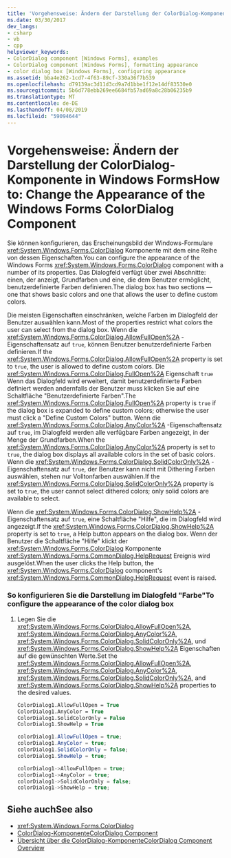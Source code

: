 ```yaml
---
title: 'Vorgehensweise: Ändern der Darstellung der ColorDialog-Komponente in Windows Forms'
ms.date: 03/30/2017
dev_langs:
- csharp
- vb
- cpp
helpviewer_keywords:
- ColorDialog component [Windows Forms], examples
- ColorDialog component [Windows Forms], formatting appearance
- color dialog box [Windows Forms], configuring appearance
ms.assetid: bba4e262-1cd7-4f63-89cf-330a36f7b539
ms.openlocfilehash: d79139ac3d11d3cd9a7d1bbe1f12e14df83530e0
ms.sourcegitcommit: 5b6d778ebb269ee6684fb57ad69a8c28b06235b9
ms.translationtype: MT
ms.contentlocale: de-DE
ms.lasthandoff: 04/08/2019
ms.locfileid: "59094644"
---
```

# <a name="how-to-change-the-appearance-of-the-windows-forms-colordialog-component"></a><span data-ttu-id="c32bf-102">Vorgehensweise: Ändern der Darstellung der ColorDialog-Komponente in Windows Forms</span><span class="sxs-lookup"><span data-stu-id="c32bf-102">How to: Change the Appearance of the Windows Forms ColorDialog Component</span></span>
<span data-ttu-id="c32bf-103">Sie können konfigurieren, das Erscheinungsbild der Windows-Formulare <xref:System.Windows.Forms.ColorDialog> Komponente mit dem eine Reihe von dessen Eigenschaften.</span><span class="sxs-lookup"><span data-stu-id="c32bf-103">You can configure the appearance of the Windows Forms <xref:System.Windows.Forms.ColorDialog> component with a number of its properties.</span></span> <span data-ttu-id="c32bf-104">Das Dialogfeld verfügt über zwei Abschnitte: einen, der anzeigt, Grundfarben und eine, die dem Benutzer ermöglicht, benutzerdefinierte Farben definieren.</span><span class="sxs-lookup"><span data-stu-id="c32bf-104">The dialog box has two sections — one that shows basic colors and one that allows the user to define custom colors.</span></span>  
  
 <span data-ttu-id="c32bf-105">Die meisten Eigenschaften einschränken, welche Farben im Dialogfeld der Benutzer auswählen kann.</span><span class="sxs-lookup"><span data-stu-id="c32bf-105">Most of the properties restrict what colors the user can select from the dialog box.</span></span> <span data-ttu-id="c32bf-106">Wenn die <xref:System.Windows.Forms.ColorDialog.AllowFullOpen%2A> -Eigenschaftensatz auf `true`, können Benutzer benutzerdefinierte Farben definieren.</span><span class="sxs-lookup"><span data-stu-id="c32bf-106">If the <xref:System.Windows.Forms.ColorDialog.AllowFullOpen%2A> property is set to `true`, the user is allowed to define custom colors.</span></span> <span data-ttu-id="c32bf-107">Die <xref:System.Windows.Forms.ColorDialog.FullOpen%2A> Eigenschaft `true` Wenn das Dialogfeld wird erweitert, damit benutzerdefinierte Farben definiert werden andernfalls der Benutzer muss klicken Sie auf eine Schaltfläche "Benutzerdefinierte Farben".</span><span class="sxs-lookup"><span data-stu-id="c32bf-107">The <xref:System.Windows.Forms.ColorDialog.FullOpen%2A> property is `true` if the dialog box is expanded to define custom colors; otherwise the user must click a "Define Custom Colors" button.</span></span> <span data-ttu-id="c32bf-108">Wenn die <xref:System.Windows.Forms.ColorDialog.AnyColor%2A> -Eigenschaftensatz auf `true`, im Dialogfeld werden alle verfügbare Farben angezeigt, in der Menge der Grundfarben.</span><span class="sxs-lookup"><span data-stu-id="c32bf-108">When the <xref:System.Windows.Forms.ColorDialog.AnyColor%2A> property is set to `true`, the dialog box displays all available colors in the set of basic colors.</span></span> <span data-ttu-id="c32bf-109">Wenn die <xref:System.Windows.Forms.ColorDialog.SolidColorOnly%2A> -Eigenschaftensatz auf `true`, der Benutzer kann nicht mit Dithering Farben auswählen, stehen nur Volltonfarben auswählen.</span><span class="sxs-lookup"><span data-stu-id="c32bf-109">If the <xref:System.Windows.Forms.ColorDialog.SolidColorOnly%2A> property is set to `true`, the user cannot select dithered colors; only solid colors are available to select.</span></span>  
  
 <span data-ttu-id="c32bf-110">Wenn die <xref:System.Windows.Forms.ColorDialog.ShowHelp%2A> -Eigenschaftensatz auf `true`, eine Schaltfläche "Hilfe", die im Dialogfeld wird angezeigt.</span><span class="sxs-lookup"><span data-stu-id="c32bf-110">If the <xref:System.Windows.Forms.ColorDialog.ShowHelp%2A> property is set to `true`, a Help button appears on the dialog box.</span></span> <span data-ttu-id="c32bf-111">Wenn der Benutzer die Schaltfläche "Hilfe" klickt der <xref:System.Windows.Forms.ColorDialog> Komponente <xref:System.Windows.Forms.CommonDialog.HelpRequest> Ereignis wird ausgelöst.</span><span class="sxs-lookup"><span data-stu-id="c32bf-111">When the user clicks the Help button, the <xref:System.Windows.Forms.ColorDialog> component's <xref:System.Windows.Forms.CommonDialog.HelpRequest> event is raised.</span></span>  
  
### <a name="to-configure-the-appearance-of-the-color-dialog-box"></a><span data-ttu-id="c32bf-112">So konfigurieren Sie die Darstellung im Dialogfeld "Farbe"</span><span class="sxs-lookup"><span data-stu-id="c32bf-112">To configure the appearance of the color dialog box</span></span>  
  
1.  <span data-ttu-id="c32bf-113">Legen Sie die <xref:System.Windows.Forms.ColorDialog.AllowFullOpen%2A>, <xref:System.Windows.Forms.ColorDialog.AnyColor%2A>, <xref:System.Windows.Forms.ColorDialog.SolidColorOnly%2A>, und <xref:System.Windows.Forms.ColorDialog.ShowHelp%2A> Eigenschaften auf die gewünschten Werte.</span><span class="sxs-lookup"><span data-stu-id="c32bf-113">Set the <xref:System.Windows.Forms.ColorDialog.AllowFullOpen%2A>, <xref:System.Windows.Forms.ColorDialog.AnyColor%2A>, <xref:System.Windows.Forms.ColorDialog.SolidColorOnly%2A>, and <xref:System.Windows.Forms.ColorDialog.ShowHelp%2A> properties to the desired values.</span></span>  
  
    ```vb  
    ColorDialog1.AllowFullOpen = True  
    ColorDialog1.AnyColor = True  
    ColorDialog1.SolidColorOnly = False  
    ColorDialog1.ShowHelp = True  
    ```  
  
    ```csharp  
    colorDialog1.AllowFullOpen = true;  
    colorDialog1.AnyColor = true;  
    colorDialog1.SolidColorOnly = false;  
    colorDialog1.ShowHelp = true;  
    ```  
  
    ```cpp  
    colorDialog1->AllowFullOpen = true;  
    colorDialog1->AnyColor = true;  
    colorDialog1->SolidColorOnly = false;  
    colorDialog1->ShowHelp = true;  
    ```  
  
## <a name="see-also"></a><span data-ttu-id="c32bf-114">Siehe auch</span><span class="sxs-lookup"><span data-stu-id="c32bf-114">See also</span></span>

- <xref:System.Windows.Forms.ColorDialog>
- [<span data-ttu-id="c32bf-115">ColorDialog-Komponente</span><span class="sxs-lookup"><span data-stu-id="c32bf-115">ColorDialog Component</span></span>](colordialog-component-windows-forms.md)
- [<span data-ttu-id="c32bf-116">Übersicht über die ColorDialog-Komponente</span><span class="sxs-lookup"><span data-stu-id="c32bf-116">ColorDialog Component Overview</span></span>](colordialog-component-overview-windows-forms.md)
